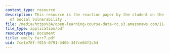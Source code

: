 ```yaml
---
content_type: resource
description: This resource is the reaction paper by the student on the topic 'Patterns
  of Social Vulnerability'.
file: /media/https%3A/open-learning-course-data-rc.s3.amazonaws.com/11-941-disaster-vulnerability-and-resilience-spring-2005/7ce1e76ff01507913406347ce04f2c54_emily_farr7.pdf
file_type: application/pdf
resourcetype: Document
title: emily_farr7.pdf
uid: 7ce1e76f-f015-0791-3406-347ce04f2c54
---
```

